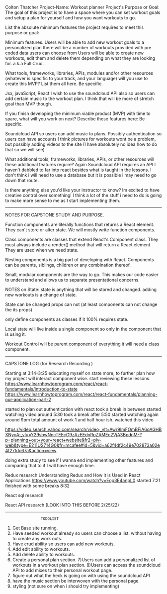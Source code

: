 Colton Thatcher 
Project-Name: Workout planner
Project's Purpose or Goal: The goal of this project is to have a space where you can set workout goals and setup a plan for yourself and how you want workouts to go.

List the absolute minimum features the project requires to meet this purpose or goal:

Minimum features.
Users will be able to add new workout goals to a personalized plan
there will be a number of workouts provided with pre coded data users can choose from
Users will be able to create new workouts, edit them and delete them depending on what they are looking for.
a.k.a Full Crud.

What tools, frameworks, libraries, APIs, modules and/or other resources (whatever is specific to your track, and your language) will you use to create this MVP? List them all here. Be specific.

Jsx, javaScript, React
I wish to use the soundcloud API also so users can add certain music to the workout plan. I think that will be more of stretch goal than MVP though.


If you finish developing the minimum viable product (MVP) with time to spare, what will you work on next? Describe these features here: Be specific.

Soundcloud API so users can add music to plans.
Possibly authentication so users can have accounts
I think pictures for workouts wont be a problem, but possibly adding videos to the site (I have absolutely no idea how to do that so we will see)

What additional tools, frameworks, libraries, APIs, or other resources will these additional features require?
Again Soundcloud API requires an API
I haven't dabbled to far into react besides what is taught in the lessons. I don't think i will need to use a database but it is possible i may need to go down that route.

Is there anything else you'd like your instructor to know?
Im excited to have creative control over something! I think a lot of the stuff i need to do is going to make more sense to me as I start implementing them.

____________________________________________________________________________________________________________________________

NOTES FOR CAPSTONE STUDY AND PURPOSE.



Function components are literally functions that returns a React element. They can't store or alter state. We will mostly write function components.

Class components are classes that extend React's Component class. They must always include a render() method that will return a React element. They are used when we need state.

Nesting components is a big part of developing with React. Components can be parents, siblings, children or any combination thereof.

Small, modular components are the way to go. This makes our code easier to understand and allows us to separate presentational concerns.


NOTES on State:
state is anything that will be stored and changed.
adding new workouts is a change of state.

State can be changed props can not (at least components can not change the its props)

only define components as classes if it 100% requires state.

Local state will live inside a single component so only in the component that is using it.

Workout Control will be parent component of everything
it will need a class component. 




______________________________________________________________________________________________________________________

CAPSTONE LOG (for Research Recording )

Starting at 3:14-3:25 educating myself on state more, to further plan how my project will interact component wise.
start reviewing these lessons.
https://www.learnhowtoprogram.com/react/react-fundamentals/introduction-to-state
https://www.learnhowtoprogram.com/react/react-fundamentals/planning-our-application-part-2


started to plan out authentication with react took a break in between started watching video around 5:30 took a break after 5:50 started watching again around 9pm total amount of work 1 and half hour ish.
watched this video 

https://video.search.yahoo.com/search/video;_ylt=Awr9ImFOmBFiA6oAGHBXNyoA;_ylu=Y29sbwNncTEEcG9zAzEEdnRpZAMEc2VjA3BpdnM-?p=planning+out+your+react+website&fr2=piv-web&type=E211US714G0&fr=mcafee#id=5&vid=a62f4df2c49e702873a02e4f27fdc67a&action=view


doing extra study to see if I wanna end implementing other features and comparing that to if I will have enough time.


Redux research
Understanding Redux and How it is Used in React Applications
https://www.youtube.com/watch?v=Eop3E4anpL0
started 7:21 finished with some breaks 8:32

React sql research


React API research (LOOK INTO THIS BEFORE 2/25/22)



___________________________________________________________
                    TODOLIST

1) Get Base site running.
2) Have seeded workout already so users can choose a list. without having to create any work outs.
3)  Have crud ability so users can add new workouts.
4)  Add edit ability to workouts.
5) Add delete ability to workouts.
6) Create a personal plan section.
7)Users can add a personalized list of workouts in a workout plan section.
8)Users can access the soundcloud API to add mixes to their personal workout page.
9) figure out what the heck is going on with using the soundcloud API
10) have the music section be interwoven with the personal page. 
11) styling (not sure on when i should try implementing)
